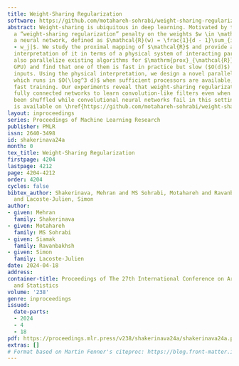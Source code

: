 ```yaml
---
title: Weight-Sharing Regularization
software: https://github.com/motahareh-sohrabi/weight-sharing-regularization
abstract: Weight-sharing is ubiquitous in deep learning. Motivated by this, we propose
  a “weight-sharing regularization” penalty on the weights $w \in \mathbb{R}^d$ of
  a neural network, defined as $\mathcal{R}(w) = \frac{1}{d - 1}\sum_{i > j}^d |w_i
  - w_j|$. We study the proximal mapping of $\mathcal{R}$ and provide an intuitive
  interpretation of it in terms of a physical system of interacting particles. We
  also parallelize existing algorithms for $\mathrm{prox}_{\mathcal{R}}$ (to run on
  GPU) and find that one of them is fast in practice but slow ($O(d)$) for worst-case
  inputs. Using the physical interpretation, we design a novel parallel algorithm
  which runs in $O(\log^3 d)$ when sufficient processors are available, thus guaranteeing
  fast training. Our experiments reveal that weight-sharing regularization enables
  fully connected networks to learn convolution-like filters even when pixels have
  been shuffled while convolutional neural networks fail in this setting. Our code
  is available on \href{https://github.com/motahareh-sohrabi/weight-sharing-regularization}{github}.
layout: inproceedings
series: Proceedings of Machine Learning Research
publisher: PMLR
issn: 2640-3498
id: shakerinava24a
month: 0
tex_title: Weight-Sharing Regularization
firstpage: 4204
lastpage: 4212
page: 4204-4212
order: 4204
cycles: false
bibtex_author: Shakerinava, Mehran and MS Sohrabi, Motahareh and Ravanbakhsh, Siamak
  and Lacoste-Julien, Simon
author:
- given: Mehran
  family: Shakerinava
- given: Motahareh
  family: MS Sohrabi
- given: Siamak
  family: Ravanbakhsh
- given: Simon
  family: Lacoste-Julien
date: 2024-04-18
address:
container-title: Proceedings of The 27th International Conference on Artificial Intelligence
  and Statistics
volume: '238'
genre: inproceedings
issued:
  date-parts:
  - 2024
  - 4
  - 18
pdf: https://proceedings.mlr.press/v238/shakerinava24a/shakerinava24a.pdf
extras: []
# Format based on Martin Fenner's citeproc: https://blog.front-matter.io/posts/citeproc-yaml-for-bibliographies/
---
```

